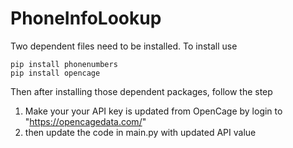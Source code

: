 ﻿# PhoneInfoLookup


Two dependent files need to be installed. To install use

```
pip install phonenumbers
pip install opencage
```


Then after installing those dependent packages, follow the step
1. Make your your API key is updated from OpenCage by login to "https://opencagedata.com/"
2. then update the code in main.py with updated API value
